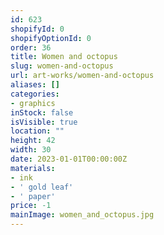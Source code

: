 ```yaml
---
id: 623
shopifyId: 0
shopifyOptionId: 0
order: 36
title: Women and octopus
slug: women-and-octopus
url: art-works/women-and-octopus
aliases: []
categories:
- graphics
inStock: false
isVisible: true
location: ""
height: 42
width: 30
date: 2023-01-01T00:00:00Z
materials:
- ink
- ' gold leaf'
- ' paper'
price: -1
mainImage: women_and_octopus.jpg
---
```


